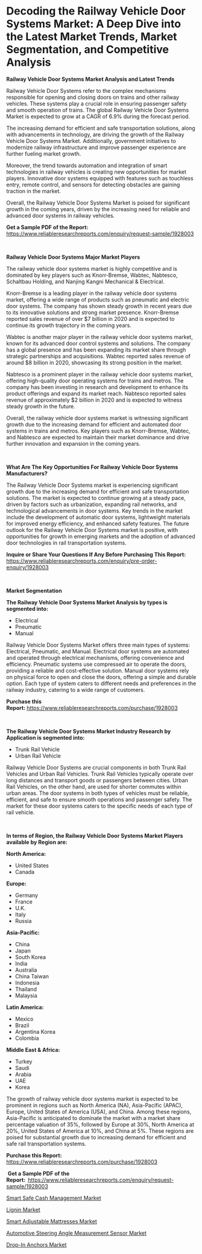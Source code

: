 <p><h1>Decoding the Railway Vehicle Door Systems Market: A Deep Dive into the Latest Market Trends, Market Segmentation, and Competitive Analysis</h1></p><p><strong>Railway Vehicle Door Systems Market Analysis and Latest Trends</strong></p>
<p><p>Railway Vehicle Door Systems refer to the complex mechanisms responsible for opening and closing doors on trains and other railway vehicles. These systems play a crucial role in ensuring passenger safety and smooth operation of trains. The global Railway Vehicle Door Systems Market is expected to grow at a CAGR of 6.9% during the forecast period. </p><p>The increasing demand for efficient and safe transportation solutions, along with advancements in technology, are driving the growth of the Railway Vehicle Door Systems Market. Additionally, government initiatives to modernize railway infrastructure and improve passenger experience are further fueling market growth. </p><p>Moreover, the trend towards automation and integration of smart technologies in railway vehicles is creating new opportunities for market players. Innovative door systems equipped with features such as touchless entry, remote control, and sensors for detecting obstacles are gaining traction in the market.</p><p>Overall, the Railway Vehicle Door Systems Market is poised for significant growth in the coming years, driven by the increasing need for reliable and advanced door systems in railway vehicles.</p></p>
<p><strong>Get a Sample PDF of the Report:&nbsp;</strong> <a href="https://www.reliableresearchreports.com/enquiry/request-sample/1928003">https://www.reliableresearchreports.com/enquiry/request-sample/1928003</a></p>
<p>&nbsp;</p>
<p><strong>Railway Vehicle Door Systems Major Market Players</strong></p>
<p><p>The railway vehicle door systems market is highly competitive and is dominated by key players such as Knorr-Bremse, Wabtec, Nabtesco, Schaltbau Holding, and Nanjing Kangni Mechanical & Electrical. </p><p>Knorr-Bremse is a leading player in the railway vehicle door systems market, offering a wide range of products such as pneumatic and electric door systems. The company has shown steady growth in recent years due to its innovative solutions and strong market presence. Knorr-Bremse reported sales revenue of over $7 billion in 2020 and is expected to continue its growth trajectory in the coming years.</p><p>Wabtec is another major player in the railway vehicle door systems market, known for its advanced door control systems and solutions. The company has a global presence and has been expanding its market share through strategic partnerships and acquisitions. Wabtec reported sales revenue of around $8 billion in 2020, showcasing its strong position in the market.</p><p>Nabtesco is a prominent player in the railway vehicle door systems market, offering high-quality door operating systems for trains and metros. The company has been investing in research and development to enhance its product offerings and expand its market reach. Nabtesco reported sales revenue of approximately $2 billion in 2020 and is expected to witness steady growth in the future.</p><p>Overall, the railway vehicle door systems market is witnessing significant growth due to the increasing demand for efficient and automated door systems in trains and metros. Key players such as Knorr-Bremse, Wabtec, and Nabtesco are expected to maintain their market dominance and drive further innovation and expansion in the coming years.</p></p>
<p>&nbsp;</p>
<p><strong>What Are The Key Opportunities For Railway Vehicle Door Systems Manufacturers?</strong></p>
<p><p>The Railway Vehicle Door Systems market is experiencing significant growth due to the increasing demand for efficient and safe transportation solutions. The market is expected to continue growing at a steady pace, driven by factors such as urbanization, expanding rail networks, and technological advancements in door systems. Key trends in the market include the development of automatic door systems, lightweight materials for improved energy efficiency, and enhanced safety features. The future outlook for the Railway Vehicle Door Systems market is positive, with opportunities for growth in emerging markets and the adoption of advanced door technologies in rail transportation systems.</p></p>
<p><strong>Inquire or Share Your Questions If Any Before Purchasing This Report:</strong> <a href="https://www.reliableresearchreports.com/enquiry/pre-order-enquiry/1928003">https://www.reliableresearchreports.com/enquiry/pre-order-enquiry/1928003</a></p>
<p>&nbsp;</p>
<p><strong>Market Segmentation</strong></p>
<p><strong>The Railway Vehicle Door Systems Market Analysis by types is segmented into:</strong></p>
<p><ul><li>Electrical</li><li>Pneumatic</li><li>Manual</li></ul></p>
<p><p>Railway Vehicle Door Systems Market offers three main types of systems: Electrical, Pneumatic, and Manual. Electrical door systems are automated and operated through electrical mechanisms, offering convenience and efficiency. Pneumatic systems use compressed air to operate the doors, providing a reliable and cost-effective solution. Manual door systems rely on physical force to open and close the doors, offering a simple and durable option. Each type of system caters to different needs and preferences in the railway industry, catering to a wide range of customers.</p></p>
<p><strong>Purchase this Report:&nbsp;</strong><a href="https://www.reliableresearchreports.com/purchase/1928003">https://www.reliableresearchreports.com/purchase/1928003</a></p>
<p>&nbsp;</p>
<p><strong>The Railway Vehicle Door Systems Market Industry Research by Application is segmented into:</strong></p>
<p><ul><li>Trunk Rail Vehicle</li><li>Urban Rail Vehicle</li></ul></p>
<p><p>Railway Vehicle Door Systems are crucial components in both Trunk Rail Vehicles and Urban Rail Vehicles. Trunk Rail Vehicles typically operate over long distances and transport goods or passengers between cities. Urban Rail Vehicles, on the other hand, are used for shorter commutes within urban areas. The door systems in both types of vehicles must be reliable, efficient, and safe to ensure smooth operations and passenger safety. The market for these door systems caters to the specific needs of each type of rail vehicle.</p></p>
<p>&nbsp;</p>
<p><strong>In terms of Region, the Railway Vehicle Door Systems Market Players available by Region are:</strong></p>
<p>
    <p> <strong> North America: </strong>
        <ul>
            <li>United States</li>
            <li>Canada</li>
        </ul>
        </p> 
    <p> <strong> Europe: </strong>
        <ul>
            <li>Germany</li>
            <li>France</li>
            <li>U.K.</li>
            <li>Italy</li>
            <li>Russia</li>
        </ul>
        </p> 
    <p> <strong> Asia-Pacific: </strong>
        <ul>
            <li>China</li>
            <li>Japan</li>
            <li>South Korea</li>
            <li>India</li>
            <li>Australia</li>
            <li>China Taiwan</li>
            <li>Indonesia</li>
            <li>Thailand</li>
            <li>Malaysia</li>
        </ul>
        </p> 
    <p> <strong> Latin America: </strong>
        <ul>
            <li>Mexico</li>
            <li>Brazil</li>
            <li>Argentina Korea</li>
            <li>Colombia</li>
        </ul>
        </p> 
    <p> <strong> Middle East & Africa: </strong>
        <ul>
            <li>Turkey</li>
            <li>Saudi</li>
            <li>Arabia</li>
            <li>UAE</li>
            <li>Korea</li>
        </ul>
    </p>
    </p>
<p><p>The growth of railway vehicle door systems market is expected to be prominent in regions such as North America (NA), Asia-Pacific (APAC), Europe, United States of America (USA), and China. Among these regions, Asia-Pacific is anticipated to dominate the market with a market share percentage valuation of 35%, followed by Europe at 30%, North America at 20%, United States of America at 10%, and China at 5%. These regions are poised for substantial growth due to increasing demand for efficient and safe rail transportation systems.</p></p>
<p><strong>Purchase this Report: </strong><a href="https://www.reliableresearchreports.com/purchase/1928003">https://www.reliableresearchreports.com/purchase/1928003</a></p>
<p>&nbsp;<strong>Get a Sample PDF of the Report:&nbsp;&nbsp;</strong><a href="https://www.reliableresearchreports.com/enquiry/request-sample/1928003">https://www.reliableresearchreports.com/enquiry/request-sample/1928003</a></p>
<p><strong></strong></p>
<p><p><a href="https://metal-farmhouse-e95.notion.site/Smart-Safe-Cash-Management-Market-Challenges-Opportunities-and-Growth-Drivers-and-Major-Market-Pl-515b98290ccb4ac792bed946adc28586">Smart Safe Cash Management Market</a></p><p><a href="https://view.publitas.com/reportprime-1/lignin-market-share-market-new-trends-analysis-report-by-type-by-application-by-end-use-by-region-and-segment-forecasts-2024-2031/">Lignin Market</a></p><p><a href="https://gratis-rainforest-2ca.notion.site/Smart-Adjustable-Mattresses-Market-Analysis-Examines-its-Scope-on-Growth-Opportunities-and-Forecast-6a939ec86a6f44a587dbc9c78037b0c2">Smart Adjustable Mattresses Market</a></p><p><a href="https://view.publitas.com/reportprime-1/automotive-steering-angle-measurement-sensor-market-size-focuses-on-market-dynamics-in-depth-analysis-and-future-projections-of-its-market-forecasted-for-period-from-2024-to-2031/">Automotive Steering Angle Measurement Sensor Market</a></p><p><a href="https://crocus-run-b5a.notion.site/Drop-In-Anchors-Market-Share-Market-New-Trends-Analysis-Report-By-Type-By-Application-By-End-use-5b8fe864789a4f6b964172d9413c7dc5">Drop-In Anchors Market</a></p></p>